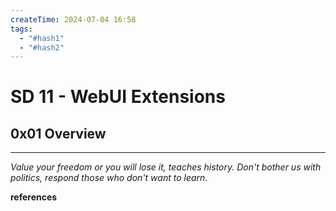 ```yaml
---
createTime: 2024-07-04 16:58
tags:
  - "#hash1"
  - "#hash2"
---
```


# SD 11 - WebUI Extensions

## 0x01 Overview

---
*Value your freedom or you will lose it, teaches history. Don't bother us with politics, respond those who don't want to learn.*

**references**

